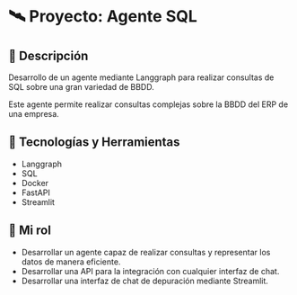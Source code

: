 # 🛰️ Proyecto: Agente SQL

## 📌 Descripción

Desarrollo de un agente mediante Langgraph para realizar consultas de SQL sobre una gran variedad de BBDD.  

Este agente permite realizar consultas complejas sobre la BBDD del ERP de una empresa. 

## 🧰 Tecnologías y Herramientas

- Langgraph
- SQL
- Docker
- FastAPI
- Streamlit

## 👤 Mi rol

- Desarrollar un agente capaz de realizar consultas y representar los datos de manera eficiente. 
- Desarrollar una API para la integración con cualquier interfaz de chat. 
- Desarrollar una interfaz de chat de depuración mediante Streamlit.


